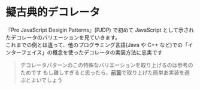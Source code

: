 # 擬古典的デコレータ

『Pro JavaScript Desigin Patterns』(PJDP) で初めて JavaScript として示されたデコレータのバリエーションを見ていきます。  
これまでの例とは違って、他のプログラミング言語(Java や C++ など)での「インターフェイス」の概念を使ったデコレータの実装方法に忠実です

> デコレータパターンのこの特殊なバリエーションを取り上げるのは参考のためです
> もし難しすぎると思ったら、[前節](14.md)で取り上げた簡単あ実装を選ぶとよいでしょう

